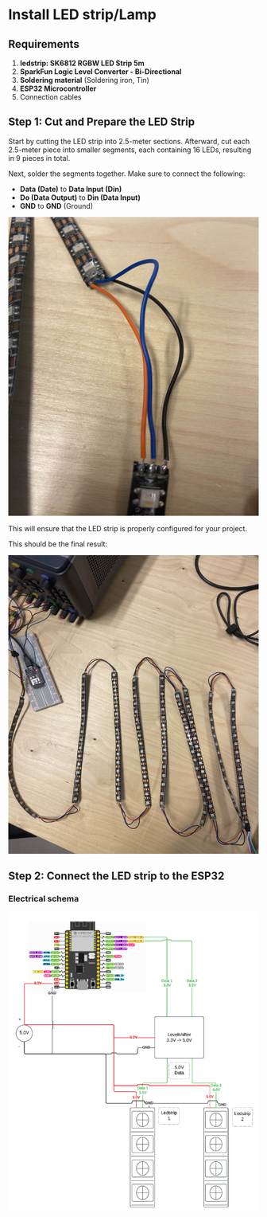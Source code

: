 # Install LED strip/Lamp

## Requirements
1. **ledstrip: SK6812 RGBW LED Strip 5m**
2. **SparkFun Logic Level Converter - Bi-Directional**
3. **Soldering material** (Soldering iron, Tin)
4. **ESP32 Microcontroller**
5. Connection cables

## Step 1: Cut and Prepare the LED Strip
Start by cutting the LED strip into 2.5-meter sections. Afterward, cut each 2.5-meter piece into smaller segments, each containing 16 LEDs, resulting in 9 pieces in total.

Next, solder the segments together. Make sure to connect the following:

- **Data (Date)** to **Data Input (Din)** 
- **Do (Data Output)** to **Din (Data Input)** 
- **GND** to **GND** (Ground)

<p align="center">
  <img src="./images/Leds_Connector.jpg" alt="Leds Connector" width="600" height="600"/>
</p>


This will ensure that the LED strip is properly configured for your project.

This should be the final result:

<p align="center">
  <img src="./images/Leds_Fully_Connected.jpg" alt="Leds Connector" width="600" height="600"/>
</p>

## Step 2: Connect the LED strip to the ESP32

### Electrical schema 

<p align="center">
  <img src=".././images/Wiring_architecture_diagram.png" alt="Leds Connector" width="600" height="600"/>
</p>

